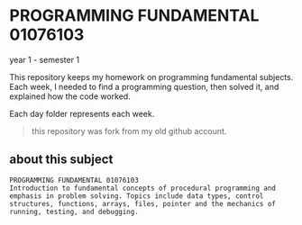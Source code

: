 # PROGRAMMING FUNDAMENTAL 01076103 

year 1 - semester 1

This repository keeps my homework on programming fundamental subjects.
Each week, I needed to find a programming question,
then solved it, and explained how the code worked.

Each day folder represents each week.

> this repository was fork from my old github account.

## about this subject
```
PROGRAMMING FUNDAMENTAL 01076103
Introduction to fundamental concepts of procedural programming and emphasis in problem solving. Topics include data types, control structures, functions, arrays, files, pointer and the mechanics of running, testing, and debugging.
```
